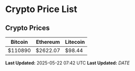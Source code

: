 # Crypto Price List

## Crypto Prices
| Bitcoin | Ethereum | Litecoin |
| ------- | -------- | -------- |
| $110890 | $2622.07 | $98.44 |
**Last Updated:** 2025-05-22 07:42 UTC
**Last Updated:** $DATE$
